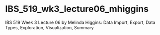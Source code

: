 # IBS_519_wk3_lecture06_mhiggins
IBS 519 Week 3 Lecture 06 by Melinda Higgins: Data Import, Export, Data Types, Exploration, Visualization, Summary
